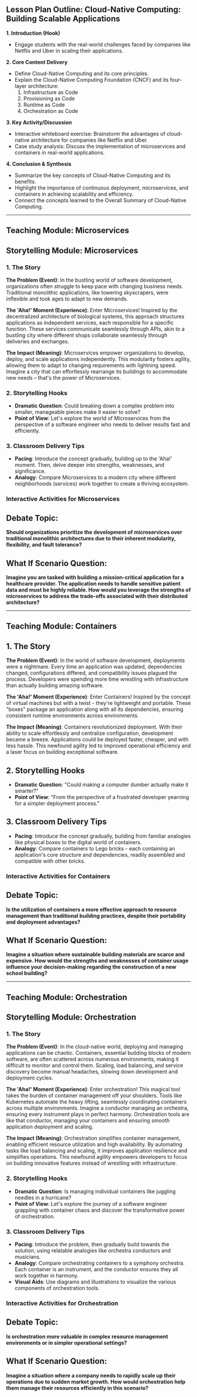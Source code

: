 ## **Lesson Plan Outline: Cloud-Native Computing: Building Scalable Applications**

**1. Introduction (Hook)**
- Engage students with the real-world challenges faced by companies like Netflix and Uber in scaling their applications.


**2. Core Content Delivery**
- Define Cloud-Native Computing and its core principles.
- Explain the Cloud-Native Computing Foundation (CNCF) and its four-layer architecture:
    1. Infrastructure as Code
    2. Provisioning as Code
    3. Runtime as Code
    4. Orchestration as Code


**3. Key Activity/Discussion**
- Interactive whiteboard exercise: Brainstorm the advantages of cloud-native architecture for companies like Netflix and Uber.
- Case study analysis: Discuss the implementation of microservices and containers in real-world applications.


**4. Conclusion & Synthesis**
- Summarize the key concepts of Cloud-Native Computing and its benefits.
- Highlight the importance of continuous deployment, microservices, and containers in achieving scalability and efficiency.
- Connect the concepts learned to the Overall Summary of Cloud-Native Computing.


---

## Teaching Module: Microservices
## Storytelling Module: Microservices

### 1. The Story

**The Problem (Event)**: In the bustling world of software development, organizations often struggle to keep pace with changing business needs. Traditional monolithic applications, like towering skyscrapers, were inflexible and took ages to adapt to new demands.

**The 'Aha!' Moment (Experience)**: Enter Microservices! Inspired by the decentralized architecture of biological systems, this approach structures applications as independent services, each responsible for a specific function. These services communicate seamlessly through APIs, akin to a bustling city where different shops collaborate seamlessly through deliveries and exchanges.

**The Impact (Meaning)**: Microservices empower organizations to develop, deploy, and scale applications independently. This modularity fosters agility, allowing them to adapt to changing requirements with lightning speed. Imagine a city that can effortlessly rearrange its buildings to accommodate new needs – that's the power of Microservices.

### 2. Storytelling Hooks

* **Dramatic Question**: Could breaking down a complex problem into smaller, manageable pieces make it easier to solve?
* **Point of View**: Let's explore the world of Microservices from the perspective of a software engineer who needs to deliver results fast and efficiently.

### 3. Classroom Delivery Tips

* **Pacing**: Introduce the concept gradually, building up to the 'Aha!' moment. Then, delve deeper into strengths, weaknesses, and significance.
* **Analogy**: Compare Microservices to a modern city where different neighborhoods (services) work together to create a thriving ecosystem.

### Interactive Activities for Microservices
## Debate Topic:

**Should organizations prioritize the development of microservices over traditional monolithic architectures due to their inherent modularity, flexibility, and fault tolerance?**

## What If Scenario Question:

**Imagine you are tasked with building a mission-critical application for a healthcare provider. The application needs to handle sensitive patient data and must be highly reliable. How would you leverage the strengths of microservices to address the trade-offs associated with their distributed architecture?**


---

## Teaching Module: Containers
## 1. The Story

**The Problem (Event)**: In the world of software development, deployments were a nightmare. Every time an application was updated, dependencies changed, configurations differed, and compatibility issues plagued the process. Developers were spending more time wrestling with infrastructure than actually building amazing software.

**The 'Aha!' Moment (Experience)**: Enter Containers! Inspired by the concept of virtual machines but with a twist - they're lightweight and portable. These "boxes" package an application along with all its dependencies, ensuring consistent runtime environments across environments.

**The Impact (Meaning)**: Containers revolutionized deployment. With their ability to scale effortlessly and centralize configuration, development became a breeze. Applications could be deployed faster, cheaper, and with less hassle. This newfound agility led to improved operational efficiency and a laser focus on building exceptional software.


## 2. Storytelling Hooks

* **Dramatic Question**: "Could making a computer dumber actually make it smarter?"
* **Point of View**: "From the perspective of a frustrated developer yearning for a simpler deployment process."


## 3. Classroom Delivery Tips

* **Pacing**: Introduce the concept gradually, building from familiar analogies like physical boxes to the digital world of containers. 
* **Analogy**: Compare containers to Lego bricks - each containing an application's core structure and dependencies, readily assembled and compatible with other bricks.

### Interactive Activities for Containers
## Debate Topic:

**Is the utilization of containers a more effective approach to resource management than traditional building practices, despite their portability and deployment advantages?**


## What If Scenario Question:

**Imagine a situation where sustainable building materials are scarce and expensive. How would the strengths and weaknesses of container usage influence your decision-making regarding the construction of a new school building?**


---

## Teaching Module: Orchestration
## Storytelling Module: Orchestration

### 1. The Story

**The Problem (Event)**: In the cloud-native world, deploying and managing applications can be chaotic. Containers, essential building blocks of modern software, are often scattered across numerous environments, making it difficult to monitor and control them. Scaling, load balancing, and service discovery become manual headaches, slowing down development and deployment cycles.

**The 'Aha!' Moment (Experience)**: Enter orchestration! This magical tool takes the burden of container management off your shoulders. Tools like Kubernetes automate the heavy lifting, seamlessly coordinating containers across multiple environments. Imagine a conductor managing an orchestra, ensuring every instrument plays in perfect harmony. Orchestration tools are like that conductor, managing your containers and ensuring smooth application deployment and scaling.

**The Impact (Meaning)**: Orchestration simplifies container management, enabling efficient resource utilization and high availability. By automating tasks like load balancing and scaling, it improves application resilience and simplifies operations. This newfound agility empowers developers to focus on building innovative features instead of wrestling with infrastructure.

### 2. Storytelling Hooks

- **Dramatic Question**: Is managing individual containers like juggling needles in a hurricane?
- **Point of View**: Let's explore the journey of a software engineer grappling with container chaos and discover the transformative power of orchestration.

### 3. Classroom Delivery Tips

- **Pacing**: Introduce the problem, then gradually build towards the solution, using relatable analogies like orchestra conductors and musicians. 
- **Analogy**: Compare orchestrating containers to a symphony orchestra. Each container is an instrument, and the conductor ensures they all work together in harmony.
- **Visual Aids**: Use diagrams and illustrations to visualize the various components of orchestration tools.

### Interactive Activities for Orchestration
## Debate Topic:

**Is orchestration more valuable in complex resource management environments or in simpler operational settings?**

## What If Scenario Question:

**Imagine a situation where a company needs to rapidly scale up their operations due to sudden market growth. How would orchestration help them manage their resources efficiently in this scenario?**